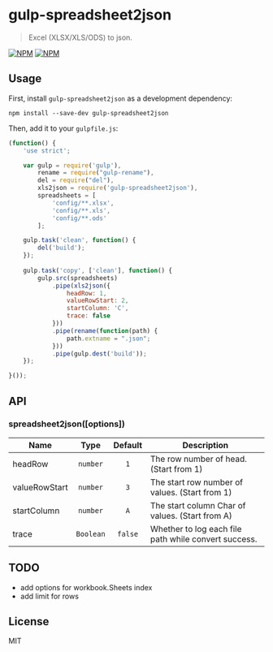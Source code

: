 # gulp-spreadsheet2json
> Excel (XLSX/XLS/ODS) to json.


[![NPM](https://nodei.co/npm/gulp-spreadsheet2json.png?downloads=true&downloadRank=true&stars=true)](https://nodei.co/npm/gulp-spreadsheet2json/)
[![NPM](https://nodei.co/npm-dl/gulp-spreadsheet2json.png)](https://nodei.co/npm/gulp-spreadsheet2json/)


## Usage
First, install `gulp-spreadsheet2json` as a development dependency:

```shell
npm install --save-dev gulp-spreadsheet2json
```

Then, add it to your `gulpfile.js`:

```javascript
(function() {
    'use strict';

    var gulp = require('gulp'),
        rename = require("gulp-rename"),
        del = require("del"),
        xls2json = require('gulp-spreadsheet2json'),
        spreadsheets = [
            'config/**.xlsx',
            'config/**.xls',
            'config/**.ods'
        ];

    gulp.task('clean', function() {
        del('build');
    });
    
    gulp.task('copy', ['clean'], function() {
        gulp.src(spreadsheets)
            .pipe(xls2json({
                headRow: 1,
                valueRowStart: 2,
                startColumn: 'C',
                trace: false
            }))
            .pipe(rename(function(path) {
                path.extname = ".json";
            }))
            .pipe(gulp.dest('build'));
    });

}());
```

## API

### spreadsheet2json([options])

Name | Type | Default | Description
--- | :---: | :---: | ---
headRow | `number` | `1` | The row number of head. (Start from 1)
valueRowStart | `number` | `3` | The start row number of values. (Start from 1)
startColumn | `number` | `A` | The start column Char of values. (Start from A)
trace | `Boolean` | `false` | Whether to log each file path while convert success.


## TODO

* add options for workbook.Sheets index
* add limit for rows

## License
MIT
